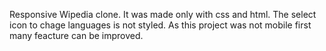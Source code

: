 Responsive Wipedia clone. 
It was made only with css and html. 
The select icon to chage languages is not styled. 
As this project was not mobile first many feacture can be improved.
